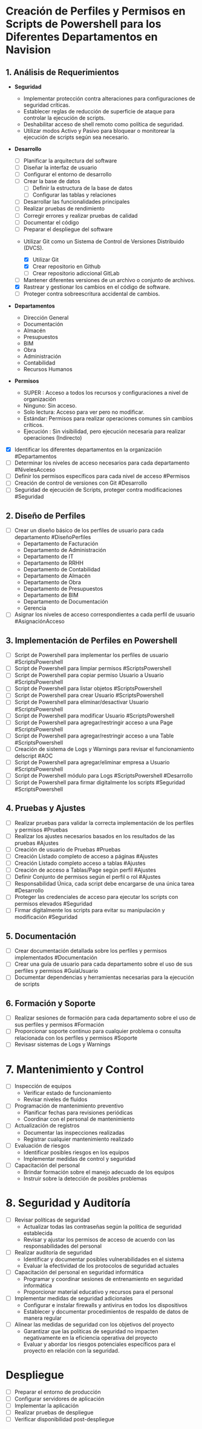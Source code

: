 # Creación de Perfiles y Permisos en Scripts de Powershell para los Diferentes Departamentos en Navision

## 1. Análisis de Requerimientos

- **Seguridad**
  - Implementar protección contra alteraciones para configuraciones de seguridad críticas.
  - Establecer reglas de reducción de superficie de ataque para controlar la ejecución de scripts.
  - Deshabilitar acceso de shell remoto como política de seguridad.
  - Utilizar modos Activo y Pasivo para bloquear o monitorear la ejecución de scripts según sea necesario.
- **Desarrollo**
  - [ ] Planificar la arquitectura del software
  - [ ] Diseñar la interfaz de usuario
  - [ ] Configurar el entorno de desarrollo
  - [ ] Crear la base de datos
    - [ ] Definir la estructura de la base de datos
    - [ ] Configurar las tablas y relaciones
  - [ ] Desarrollar las funcionalidades principales
  - [ ] Realizar pruebas de rendimiento
  - [ ] Corregir errores y realizar pruebas de calidad
  - [ ] Documentar el código
  - [ ] Preparar el despliegue del software

  <!---->

  - Utilizar Git como un Sistema de Control de Versiones Distribuido (DVCS).
    - [x] Utilizar Git
    - [x] Crear repositorio en Github

    <!---->

    - [ ] Crear repositorio adiccional GitLab

  <!---->

  - [ ] Mantener diferentes versiones de un archivo o conjunto de archivos.

  <!---->

  - [x] Rastrear y gestionar los cambios en el código de software.

  <!---->

  - [ ] Proteger contra sobreescritura accidental de cambios.
- **Departamentos**
  - Dirección General
  - Documentación
  - Almacén
  - Presupuestos
  - BIM
  - Obra
  - Administración
  - Contabilidad
  - Recursos Humanos
- **Permisos**
  - SUPER : Acceso a todos los recursos y configuraciones a nivel de organización 
  - Ninguno: Sin acceso.
  - Solo lectura: Acceso para ver pero no modificar.
  - Estándar: Permisos para realizar operaciones comunes sin cambios críticos.
  - Ejecución : Sin visibilidad, pero ejecución necesaria para realizar operaciones (Indirecto)
- [x] Identificar los diferentes departamentos en la organización #Departamentos
- [ ] Determinar los niveles de acceso necesarios para cada departamento #NivelesAcceso
- [ ] Definir los permisos específicos para cada nivel de acceso #Permisos
- [ ] Creación de control de versiones con Git #Desarrollo
- [ ] Seguridad de ejecución de Scripts, proteger contra modificaciones #Seguridad 

## 2. Diseño de Perfiles

- [ ] Crear un diseño básico de los perfiles de usuario para cada departamento #DiseñoPerfiles
  - Departamento de Facturación
  - Departamento de Administración
  - Departamento de IT
  - Departamento de RRHH
  - Departamento de Contabilidad
  - Departamento de Almacén
  - Departamento de Obra
  - Departamento de Presupuestos
  - Departamento de BIM
  - Departamento de Documentación
  - Gerencia
- [ ] Asignar los niveles de acceso correspondientes a cada perfil de usuario #AsignaciónAcceso

## 3. Implementación de Perfiles en Powershell

- [ ] Script de Powershell para implementar los perfiles de usuario #ScriptsPowershell
- [ ] Script de Powershell para limpiar permisos #ScriptsPowershell
- [ ] Script de Powershell para copiar permiso Usuario a Usuario #ScriptsPowershell
- [ ] Script de Powershell para listar objetos #ScriptsPowershell
- [ ] Script de Powershell para crear Usuario #ScriptsPowershell
- [ ] Script de Powershell para eliminar/desactivar Usuario #ScriptsPowershell
- [ ] Script de Powershell  para modificar Usuario #ScriptsPowershell
- [ ] Script de Powershell  para agregar/restringir acceso a una Page #ScriptsPowershell
- [ ] Script de Powershell  para agregar/restringir acceso a una Table #ScriptsPowershell
- [ ] Creación de sistema de Logs y Warnings  para revisar el funcionamiento delscript #AOC 
- [ ] Script de Powershell para agregar/eliminar empresa a Usuario #ScriptsPowershell 
- [ ] Script de Powershell módulo para Logs #ScriptsPowershell #Desarrollo 
- [ ] Script de Powershell para firmar digitalmente los scripts #Seguridad #ScriptsPowershell 

## 4. Pruebas y Ajustes

- [ ] Realizar pruebas para validar la correcta implementación de los perfiles y permisos #Pruebas
- [ ] Realizar los ajustes necesarios basados en los resultados de las pruebas #Ajustes
- [ ] Creación de usuario de Pruebas #Pruebas 
- [ ] Creación Listado completo de acceso a páginas #Ajustes 
- [ ] Creación Listado completo acceso a tablas #Ajustes 
- [ ] Creación de acceso a Tablas/Page según perfil #Ajustes
- [ ] Definir Conjunto de permisos según el perfil o rol #Ajustes 
- [ ] Responsabilidad Única, cada script debe encargarse de una única tarea #Desarrollo 
- [ ] Proteger las credenciales de acceso para ejecutar los scripts con permisos elevados #Seguridad 
- [ ] Firmar digitalmente los scripts para evitar su manipulación y modificación #Seguridad 

## 5. Documentación

- [ ] Crear documentación detallada sobre los perfiles y permisos implementados #Documentación
- [ ] Crear una guía de usuario para cada departamento sobre el uso de sus perfiles y permisos #GuíaUsuario
- [ ] Documentar dependencias y herramientas necesarias para la ejecución de scripts

## 6. Formación y Soporte

- [ ] Realizar sesiones de formación para cada departamento sobre el uso de sus perfiles y permisos #Formación
- [ ] Proporcionar soporte continuo para cualquier problema o consulta relacionada con los perfiles y permisos #Soporte
- [ ] Revisasr sistemas de Logs y Warnings

# 7. Mantenimiento y Control

- [ ] Inspección de equipos
  - Verificar estado de funcionamiento
  - Revisar niveles de fluidos
- [ ] Programación de mantenimiento preventivo
  - Planificar fechas para revisiones periódicas
  - Coordinar con el personal de mantenimiento
- [ ] Actualización de registros
  - Documentar las inspecciones realizadas
  - Registrar cualquier mantenimiento realizado
- [ ] Evaluación de riesgos
  - Identificar posibles riesgos en los equipos
  - Implementar medidas de control y seguridad
- [ ] Capacitación del personal
  - Brindar formación sobre el manejo adecuado de los equipos
  - Instruir sobre la detección de posibles problemas

# 8. Seguridad y Auditoría

- [ ] Revisar políticas de seguridad
  - Actualizar todas las contraseñas según la política de seguridad establecida
  - Revisar y ajustar los permisos de acceso de acuerdo con las responsabilidades del personal
- [ ] Realizar auditoría de seguridad
  - Identificar y documentar posibles vulnerabilidades en el sistema
  - Evaluar la efectividad de los protocolos de seguridad actuales
- [ ] Capacitación del personal en seguridad informática
  - Programar y coordinar sesiones de entrenamiento en seguridad informática
  - Proporcionar material educativo y recursos para el personal
- [ ] Implementar medidas de seguridad adicionales
  - Configurar e instalar firewalls y antivirus en todos los dispositivos
  - Establecer y documentar procedimientos de respaldo de datos de manera regular
- [ ] Alinear las medidas de seguridad con los objetivos del proyecto
  - Garantizar que las políticas de seguridad no impacten negativamente en la eficiencia operativa del proyecto
  - Evaluar y abordar los riesgos potenciales específicos para el proyecto en relación con la seguridad.

# Despliegue

- [ ] Preparar el entorno de producción
- [ ] Configurar servidores de aplicación
- [ ] Implementar la aplicación
- [ ] Realizar pruebas de despliegue
- [ ] Verificar disponibilidad post-despliegue
